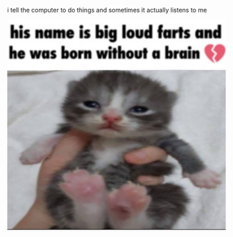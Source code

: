 i tell the computer to do things and sometimes it actually listens to me
<!--START_SECTION:update_image-->
<img src=https://raw.githubusercontent.com/sneakykestrel/sneakykestrel/main/.github/images/big-loud-farts.png height="" width="" align=left alt=kitty />
<!--END_SECTION:update_image-->

